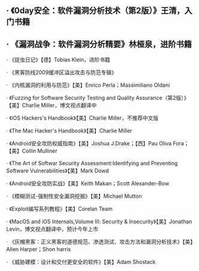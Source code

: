 ## · 《0day安全：软件漏洞分析技术（第2版）》王清，入门书籍

## · 《漏洞战争：软件漏洞分析精要》林桠泉，进阶书籍

· 《捉虫日记》【德】Tobias Klein，进阶书籍

· 《黑客防线2009缓冲区溢出攻击与防范专辑》

· 《内核漏洞的利用与防范》【美】Enrico Perla；Massimiliano Oldani

· 《Fuzzing for Software Security Testing and Quality Assurance（第2版）》【美】Charlie Miller，博文视点翻译中

· 《iOS Hackers's Handbook》【美】Charlie Miller，不推荐中文版

· 《The Mac Hacker's Handbook》【美】Charlie Miller

· 《Android安全攻防权威指南》【美】Joshua J.Drake；【西】Pau Oliva Fora；【美】Collin Mulliner

· 《The Art of Softwar Security Assessment:Identifying and Preventing Software Vulnerabilities》【美】Mark Dowd

· 《Android安全攻防实战》【美】Keith Makan；Scott Alexander-Bow

· 《模糊测试-强制性安全漏洞挖掘》【美】Michael Mutton

· 《Exploit编写系列教程》【美】Corelan Team

· 《MacOS and iOS Internals,Volume Ⅲ: Security & Insecurity》【美】Jonathan Levin，博文视点翻译中，预计今年上市

· 《灰帽黑客：正义黑客的道德规范、渗透测试、攻击方法和漏洞分析技术》【美】Allen Harper；Shon harris

· 《威胁建模：设计和交付更安全的软件》【美】Adam Shostack